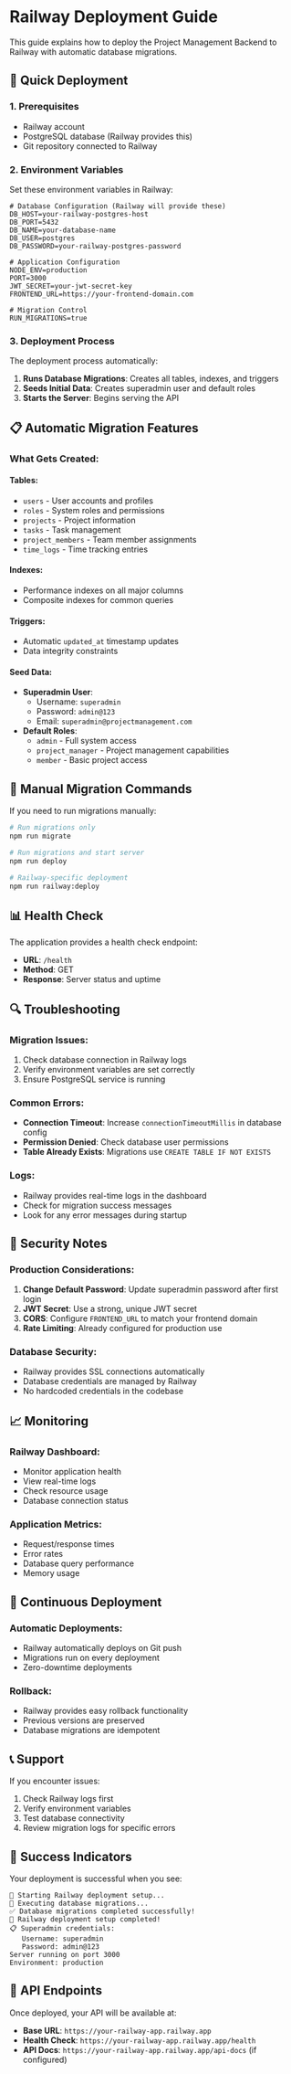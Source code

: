 # Railway Deployment Guide

This guide explains how to deploy the Project Management Backend to Railway with automatic database migrations.

## 🚀 Quick Deployment

### 1. Prerequisites
- Railway account
- PostgreSQL database (Railway provides this)
- Git repository connected to Railway

### 2. Environment Variables
Set these environment variables in Railway:

```env
# Database Configuration (Railway will provide these)
DB_HOST=your-railway-postgres-host
DB_PORT=5432
DB_NAME=your-database-name
DB_USER=postgres
DB_PASSWORD=your-railway-postgres-password

# Application Configuration
NODE_ENV=production
PORT=3000
JWT_SECRET=your-jwt-secret-key
FRONTEND_URL=https://your-frontend-domain.com

# Migration Control
RUN_MIGRATIONS=true
```

### 3. Deployment Process

The deployment process automatically:

1. **Runs Database Migrations**: Creates all tables, indexes, and triggers
2. **Seeds Initial Data**: Creates superadmin user and default roles
3. **Starts the Server**: Begins serving the API

## 📋 Automatic Migration Features

### What Gets Created:

#### Tables:
- `users` - User accounts and profiles
- `roles` - System roles and permissions
- `projects` - Project information
- `tasks` - Task management
- `project_members` - Team member assignments
- `time_logs` - Time tracking entries

#### Indexes:
- Performance indexes on all major columns
- Composite indexes for common queries

#### Triggers:
- Automatic `updated_at` timestamp updates
- Data integrity constraints

#### Seed Data:
- **Superadmin User**:
  - Username: `superadmin`
  - Password: `admin@123`
  - Email: `superadmin@projectmanagement.com`
- **Default Roles**:
  - `admin` - Full system access
  - `project_manager` - Project management capabilities
  - `member` - Basic project access

## 🔧 Manual Migration Commands

If you need to run migrations manually:

```bash
# Run migrations only
npm run migrate

# Run migrations and start server
npm run deploy

# Railway-specific deployment
npm run railway:deploy
```

## 📊 Health Check

The application provides a health check endpoint:
- **URL**: `/health`
- **Method**: GET
- **Response**: Server status and uptime

## 🔍 Troubleshooting

### Migration Issues:
1. Check database connection in Railway logs
2. Verify environment variables are set correctly
3. Ensure PostgreSQL service is running

### Common Errors:
- **Connection Timeout**: Increase `connectionTimeoutMillis` in database config
- **Permission Denied**: Check database user permissions
- **Table Already Exists**: Migrations use `CREATE TABLE IF NOT EXISTS`

### Logs:
- Railway provides real-time logs in the dashboard
- Check for migration success messages
- Look for any error messages during startup

## 🔐 Security Notes

### Production Considerations:
1. **Change Default Password**: Update superadmin password after first login
2. **JWT Secret**: Use a strong, unique JWT secret
3. **CORS**: Configure `FRONTEND_URL` to match your frontend domain
4. **Rate Limiting**: Already configured for production use

### Database Security:
- Railway provides SSL connections automatically
- Database credentials are managed by Railway
- No hardcoded credentials in the codebase

## 📈 Monitoring

### Railway Dashboard:
- Monitor application health
- View real-time logs
- Check resource usage
- Database connection status

### Application Metrics:
- Request/response times
- Error rates
- Database query performance
- Memory usage

## 🔄 Continuous Deployment

### Automatic Deployments:
- Railway automatically deploys on Git push
- Migrations run on every deployment
- Zero-downtime deployments

### Rollback:
- Railway provides easy rollback functionality
- Previous versions are preserved
- Database migrations are idempotent

## 📞 Support

If you encounter issues:

1. Check Railway logs first
2. Verify environment variables
3. Test database connectivity
4. Review migration logs for specific errors

## 🎯 Success Indicators

Your deployment is successful when you see:

```
🚀 Starting Railway deployment setup...
📄 Executing database migrations...
✅ Database migrations completed successfully!
🎉 Railway deployment setup completed!
📋 Superadmin credentials:
   Username: superadmin
   Password: admin@123
Server running on port 3000
Environment: production
```

## 🔗 API Endpoints

Once deployed, your API will be available at:
- **Base URL**: `https://your-railway-app.railway.app`
- **Health Check**: `https://your-railway-app.railway.app/health`
- **API Docs**: `https://your-railway-app.railway.app/api-docs` (if configured) 